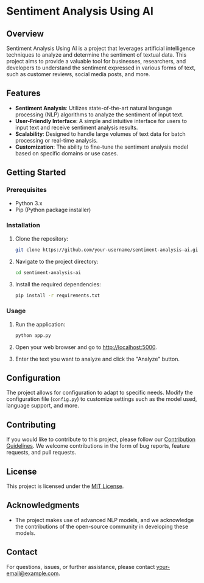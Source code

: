# Sentiment Analysis Using AI

## Overview

Sentiment Analysis Using AI is a project that leverages artificial intelligence techniques to analyze and determine the sentiment of textual data. This project aims to provide a valuable tool for businesses, researchers, and developers to understand the sentiment expressed in various forms of text, such as customer reviews, social media posts, and more.

## Features

- **Sentiment Analysis**: Utilizes state-of-the-art natural language processing (NLP) algorithms to analyze the sentiment of input text.
- **User-Friendly Interface**: A simple and intuitive interface for users to input text and receive sentiment analysis results.
- **Scalability**: Designed to handle large volumes of text data for batch processing or real-time analysis.
- **Customization**: The ability to fine-tune the sentiment analysis model based on specific domains or use cases.

## Getting Started

### Prerequisites

- Python 3.x
- Pip (Python package installer)

### Installation

1. Clone the repository:

    ```bash
    git clone https://github.com/your-username/sentiment-analysis-ai.git
    ```

2. Navigate to the project directory:

    ```bash
    cd sentiment-analysis-ai
    ```

3. Install the required dependencies:

    ```bash
    pip install -r requirements.txt
    ```

### Usage

1. Run the application:

    ```bash
    python app.py
    ```

2. Open your web browser and go to [http://localhost:5000](http://localhost:5000).

3. Enter the text you want to analyze and click the "Analyze" button.

## Configuration

The project allows for configuration to adapt to specific needs. Modify the configuration file (`config.py`) to customize settings such as the model used, language support, and more.

## Contributing

If you would like to contribute to this project, please follow our [Contribution Guidelines](CONTRIBUTING.md). We welcome contributions in the form of bug reports, feature requests, and pull requests.

## License

This project is licensed under the [MIT License](LICENSE).

## Acknowledgments

- The project makes use of advanced NLP models, and we acknowledge the contributions of the open-source community in developing these models.

## Contact

For questions, issues, or further assistance, please contact [your-email@example.com](mailto:humayunk.pvt@gmail.com).
